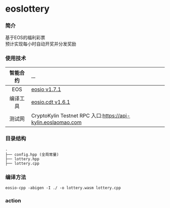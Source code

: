 # eoslottery
### 简介
基于EOS的福利彩票<br>
预计实现每小时自动开奖并分发奖励

### 使用技术
智能合约 | ... 
:---:|:---
EOS | [eosio v1.7.1](https://github.com/EOSIO/eos)
编译工具 | [eosio.cdt v1.6.1](https://github.com/EOSIO/eosio.cdt)
测试网 | CryptoKylin Testnet RPC 入口:https://api-kylin.eoslaomao.com

### 目录结构
```
.
├── config.hpp (全局常量)
├── lottery.hpp
├── lottery.cpp
```

### 编译方法
``` shell
eosio-cpp -abigen -I ./ -o lottery.wasm lottery.cpp
```

### action


